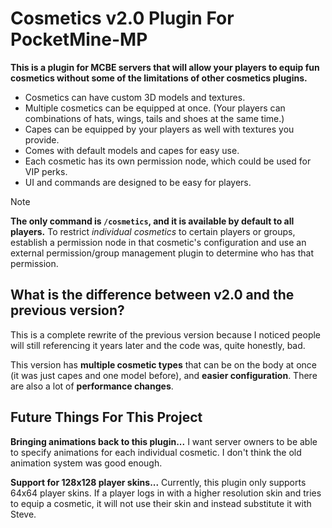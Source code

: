 # Cosmetics v2.0 Plugin For PocketMine-MP

**This is a plugin for MCBE servers that will allow your players to equip fun cosmetics without some of the limitations of other cosmetics plugins.**
- Cosmetics can have custom 3D models and textures.
- Multiple cosmetics can be equipped at once. (Your players can combinations of hats, wings, tails and shoes at the same time.)
- Capes can be equipped by your players as well with textures you provide.
- Comes with default models and capes for easy use.
- Each cosmetic has its own permission node, which could be used for VIP perks.
- UI and commands are designed to be easy for players.

> [!NOTE]
> **The only command is  `/cosmetics`, and it is available by default to all players.**
> To restrict *individual cosmetics* to certain players or groups, establish a permission node in that cosmetic's configuration and use an external permission/group management plugin to determine who has that permission.


## What is the difference between v2.0 and the previous version?
This is a complete rewrite of the previous version because I noticed people will still referencing it years later and the code was, quite honestly, bad.

This version has **multiple cosmetic types** that can be on the body at once (it was just capes and one model before), and **easier configuration**. There are also a lot of **performance changes**.

## Future Things For This Project
**Bringing animations back to this plugin...**
I want server owners to be able to specify animations for each individual cosmetic. I don't think the old animation system was good enough.

**Support for 128x128 player skins...**
Currently, this plugin only supports 64x64 player skins. If a player logs in with a higher resolution skin and tries to equip a cosmetic, it will not use their skin and instead substitute it with Steve.
